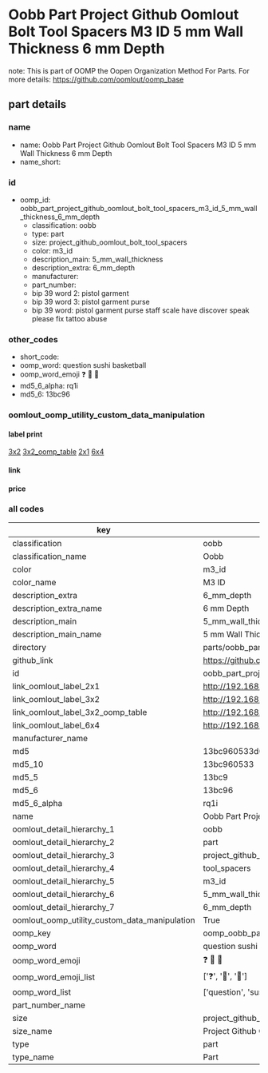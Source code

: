 # Oobb Part Project Github Oomlout Bolt Tool Spacers M3 ID 5 mm Wall Thickness 6 mm Depth  

note: This is part of OOMP the Oopen Organization Method For Parts. For more details: https://github.com/oomlout/oomp_base

##  part details
  







### name
* name: Oobb Part Project Github Oomlout Bolt Tool Spacers M3 ID 5 mm Wall Thickness 6 mm Depth
* name_short: 
### id
* oomp_id: oobb_part_project_github_oomlout_bolt_tool_spacers_m3_id_5_mm_wall_thickness_6_mm_depth
  * classification: oobb
  * type: part
  * size: project_github_oomlout_bolt_tool_spacers
  * color: m3_id
  * description_main: 5_mm_wall_thickness
  * description_extra: 6_mm_depth
  * manufacturer: 
  * part_number: 
  * bip 39 word 2: pistol garment
  * bip 39 word 3: pistol garment purse
  * bip 39 word: pistol garment purse staff scale have discover speak please fix tattoo abuse

### other_codes
* short_code: 
* oomp_word: question sushi basketball
* oomp_word_emoji :question: :sushi: :basketball:
* md5_6_alpha: rq1i
* md5_6: 13bc96






### oomlout_oomp_utility_custom_data_manipulation
#### label print
[3x2](http://192.168.1.245:1112/?label=oomp%20rq1i)
[3x2_oomp_table](http://192.168.1.108:1112/?label=oomp%20rq1i)
[2x1](http://192.168.1.242:1112/?label=oomp%20rq1i)
[6x4](http://192.168.1.55:1112/?label=oomp%20rq1i)    

#### link

                              

#### price







### all codes 
| key | value |  
| --- | --- |  
| classification | oobb |  
| classification_name | Oobb |  
| color | m3_id |  
| color_name | M3 ID |  
| description_extra | 6_mm_depth |  
| description_extra_name | 6 mm Depth |  
| description_main | 5_mm_wall_thickness |  
| description_main_name | 5 mm Wall Thickness |  
| directory | parts/oobb_part_project_github_oomlout_bolt_tool_spacers_m3_id_5_mm_wall_thickness_6_mm_depth |  
| github_link | https://github.com/oomlout/oomlout_oomp_part_src/tree/main/parts/oobb_part_project_github_oomlout_bolt_tool_spacers_m3_id_5_mm_wall_thickness_6_mm_depth |  
| id | oobb_part_project_github_oomlout_bolt_tool_spacers_m3_id_5_mm_wall_thickness_6_mm_depth |  
| link_oomlout_label_2x1 | http://192.168.1.242:1112/?label=oomp%20rq1i |  
| link_oomlout_label_3x2 | http://192.168.1.245:1112/?label=oomp%20rq1i |  
| link_oomlout_label_3x2_oomp_table | http://192.168.1.108:1112/?label=oomp%20rq1i |  
| link_oomlout_label_6x4 | http://192.168.1.55:1112/?label=oomp%20rq1i |  
| manufacturer_name |  |  
| md5 | 13bc960533d0c7dda6e00d415d17fd2b |  
| md5_10 | 13bc960533 |  
| md5_5 | 13bc9 |  
| md5_6 | 13bc96 |  
| md5_6_alpha | rq1i |  
| name | Oobb Part Project Github Oomlout Bolt Tool Spacers M3 ID 5 mm Wall Thickness 6 mm Depth |  
| oomlout_detail_hierarchy_1 | oobb |  
| oomlout_detail_hierarchy_2 | part |  
| oomlout_detail_hierarchy_3 | project_github_bolt |  
| oomlout_detail_hierarchy_4 | tool_spacers |  
| oomlout_detail_hierarchy_5 | m3_id |  
| oomlout_detail_hierarchy_6 | 5_mm_wall_thickness |  
| oomlout_detail_hierarchy_7 | 6_mm_depth |  
| oomlout_oomp_utility_custom_data_manipulation | True |  
| oomp_key | oomp_oobb_part_project_github_oomlout_bolt_tool_spacers_m3_id_5_mm_wall_thickness_6_mm_depth |  
| oomp_word | question sushi basketball |  
| oomp_word_emoji | :question: :sushi: :basketball: |  
| oomp_word_emoji_list | [':question:', ':sushi:', ':basketball:'] |  
| oomp_word_list | ['question', 'sushi', 'basketball'] |  
| part_number_name |  |  
| size | project_github_oomlout_bolt_tool_spacers |  
| size_name | Project Github Oomlout Bolt Tool Spacers |  
| type | part |  
| type_name | Part |  
